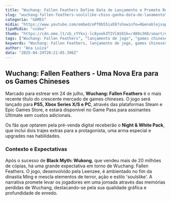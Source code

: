 ```yaml
---
title: "Wuchang: Fallen Feathers Define Data de Lançamento e Promete Revolucionar o Mercado de Games com Estilo Soulslike"
slug: "wuchang-fallen-feathers-soulslike-chins-ganha-data-de-lanamento"
categoria: "GAMES"
midia: "https://www.youtube.com/embed/oPf0b55ixE8?showinfo=0&enablejsapi=1"
tipoMidia: "video"
thumb: "https://cdn.ome.lt/zb_cYYkxj-lc8yoek3TIVlAS81k=/480x360/smart/extras/conteudos/Captura_de_tela_2025-04-29_164617.png"
tags: ["Wuchang: Fallen Feathers", "lançamento de jogo", "games chineses", "Black Myth: Wukong", "PS5", "Xbox Series", "PC games", "Game Pass"]
keywords: "Wuchang: Fallen Feathers, lançamento de jogo, games chineses, Black Myth: Wukong, PS5, Xbox Series, PC games, Game Pass"
author: "Ana Luiza"
data: "2025-04-29T20:21:05.396Z"
---
```


## Wuchang: Fallen Feathers - Uma Nova Era para os Games Chineses

Marcado para estrear em 24 de julho, **Wuchang: Fallen Feathers** é o mais recente título do crescente mercado de games chineses. O jogo será lançado para **PS5, Xbox Series X/S e PC**, através das plataformas Steam e Epic Games Store, e estará disponível no Game Pass para assinantes Ultimate sem custos adicionais.

Os fãs que optarem pela pré-venda digital receberão o **Night & White Pack**, que inclui dois trajes extras para a protagonista, uma arma especial e upgrades nas habilidades.

### Contexto e Expectativas

Após o sucesso de **Black Myth: Wukong**, que vendeu mais de 20 milhões de cópias, há uma grande expectativa em torno de Wuchang: Fallen Feathers. O jogo, desenvolvido pela Leenzee, é ambientado no fim da dinastia Ming e mescla elementos de terror, ação e estilo 'soulslike'. A narrativa promete levar os jogadores em uma jornada através das memórias perdidas de Wuchang, destacando-se pela sua qualidade gráfica e profundidade de enredo.
